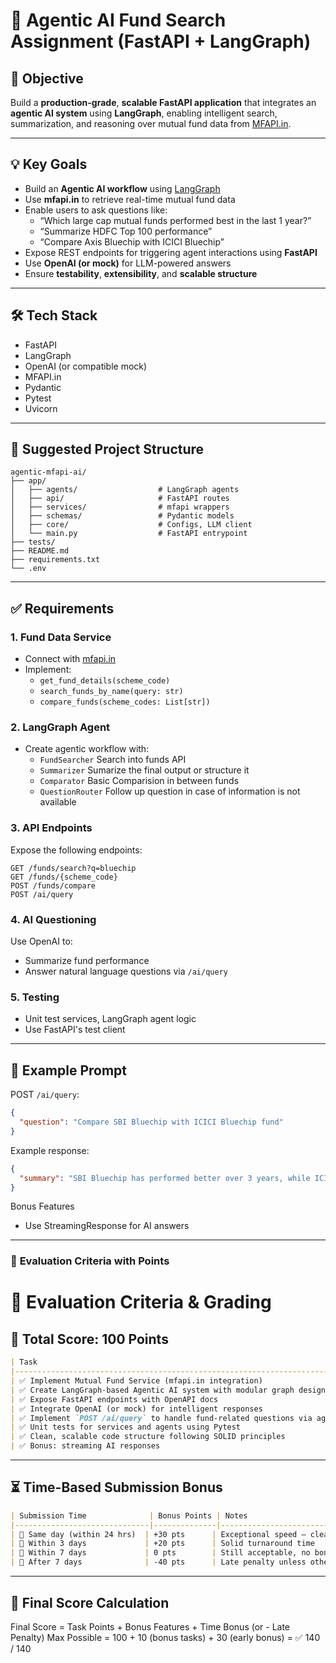 # 💼 Agentic AI Fund Search Assignment (FastAPI + LangGraph)

## 📌 Objective

Build a **production-grade**, **scalable FastAPI application** that integrates an **agentic AI system** using **LangGraph**, enabling intelligent search, summarization, and reasoning over mutual fund data from [MFAPI.in](https://www.mfapi.in/).

---

## 💡 Key Goals

- Build an **Agentic AI workflow** using [LangGraph](https://github.com/langchain-ai/langgraph)
- Use **mfapi.in** to retrieve real-time mutual fund data
- Enable users to ask questions like:
  - “Which large cap mutual funds performed best in the last 1 year?”
  - “Summarize HDFC Top 100 performance”
  - “Compare Axis Bluechip with ICICI Bluechip”
- Expose REST endpoints for triggering agent interactions using **FastAPI**
- Use **OpenAI (or mock)** for LLM-powered answers
- Ensure **testability**, **extensibility**, and **scalable structure**

---

## 🛠️ Tech Stack

- FastAPI
- LangGraph
- OpenAI (or compatible mock)
- MFAPI.in
- Pydantic
- Pytest
- Uvicorn

---

## 📁 Suggested Project Structure

```text
agentic-mfapi-ai/
├── app/
│   ├── agents/                  # LangGraph agents
│   ├── api/                     # FastAPI routes
│   ├── services/                # mfapi wrappers
│   ├── schemas/                 # Pydantic models
│   ├── core/                    # Configs, LLM client
│   └── main.py                  # FastAPI entrypoint
├── tests/
├── README.md
├── requirements.txt
└── .env
```

---

## ✅ Requirements

### 1. Fund Data Service
- Connect with [mfapi.in](https://www.mfapi.in/)
- Implement:
  - `get_fund_details(scheme_code)`
  - `search_funds_by_name(query: str)`
  - `compare_funds(scheme_codes: List[str])`

### 2. LangGraph Agent
- Create agentic workflow with:
  - `FundSearcher` Search into funds API
  - `Summarizer` Sumarize the final output or structure it
  - `Comparator` Basic Comparision in between funds
  - `QuestionRouter` Follow up question in case of information is not available

### 3. API Endpoints
Expose the following endpoints:
```
GET /funds/search?q=bluechip 
GET /funds/{scheme_code}
POST /funds/compare
POST /ai/query
```

### 4. AI Questioning
Use OpenAI to:
- Summarize fund performance
- Answer natural language questions via `/ai/query`

### 5. Testing
- Unit test services, LangGraph agent logic
- Use FastAPI's test client

---

## 🧠 Example Prompt

POST `/ai/query`:

```json
{
  "question": "Compare SBI Bluechip with ICICI Bluechip fund"
}
```

Example response:
```json
{
  "summary": "SBI Bluechip has performed better over 3 years, while ICICI has had steadier NAV returns..."
}
```

Bonus Features
- Use StreamingResponse for AI answers

---

### 📘 **Evaluation Criteria with Points**


# 🧪 Evaluation Criteria & Grading

## 🎯 Total Score: **100 Points**
```markdown
| Task                                                                                 | Max Points |
|--------------------------------------------------------------------------------------|------------|
| ✅ Implement Mutual Fund Service (mfapi.in integration)                              | 15         |
| ✅ Create LangGraph-based Agentic AI system with modular graph design                | 25         |
| ✅ Expose FastAPI endpoints with OpenAPI docs                                        | 15         |
| ✅ Integrate OpenAI (or mock) for intelligent responses                              | 10         |
| ✅ Implement `POST /ai/query` to handle fund-related questions via agents            | 10         |
| ✅ Unit tests for services and agents using Pytest                                   | 10         |
| ✅ Clean, scalable code structure following SOLID principles                         | 10         |
| ✅ Bonus: streaming AI responses                                                     | +10        |
```
---

## ⏳ Time-Based Submission Bonus
```markdown
| Submission Time              | Bonus Points | Notes                                      |
|------------------------------|--------------|--------------------------------------------|
| 📅 Same day (within 24 hrs)  | +30 pts      | Exceptional speed – clean, working version |
| 📅 Within 3 days             | +20 pts      | Solid turnaround time                      |
| 📅 Within 7 days             | 0 pts        | Still acceptable, no bonus                 |
| 🐢 After 7 days              | -40 pts      | Late penalty unless otherwise justified    |
```
---

## 🧮 Final Score Calculation

Final Score = Task Points + Bonus Features + Time Bonus (or - Late Penalty) Max Possible = 100 + 10 (bonus tasks) + 30 (early bonus) = ✅ 140 / 140


